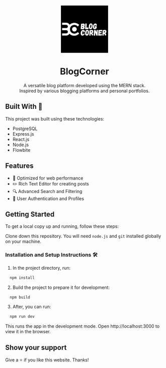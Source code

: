 <p align="center">
  <img src="public/logo/logo_1.png" alt="BlogCorner Logo" width="150">
</p>

<h1 align="center">BlogCorner</h1>

<p align="center">
  A versatile blog platform developed using the MERN stack.<br>
  Inspired by various blogging platforms and personal portfolios.<br>
</p>

## Built With 🚀
This project was built using these technologies:

- PostgreSQL
- Express.js
- React.js
- Node.js
- Flowbite

## Features
- 🚀 Optimized for web performance
- ✏️ Rich Text Editor for creating posts
- 🔍 Advanced Search and Filtering
- 👥 User Authentication and Profiles

## Getting Started

To get a local copy up and running, follow these steps:

Clone down this repository. You will need `node.js` and `git` installed globally on your machine.

### Installation and Setup Instructions 🛠️

1. In the project directory, run:
 ```sh
   npm install
```
2. Build the project to prepare it for development:
 ```sh
   npm build
```
3. After, you can run:
 ```sh
   npm run dev
```
This runs the app in the development mode. Open http://localhost:3000 to view it in the browser.

## Show your support

Give a ⭐ if you like this website. Thanks!
